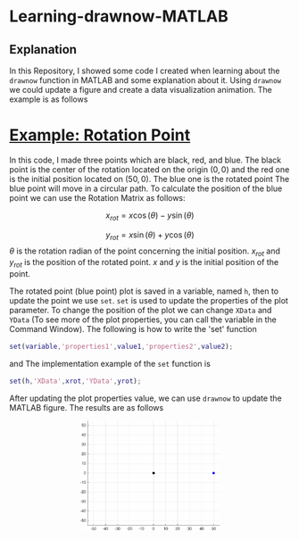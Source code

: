 # Learning-drawnow-MATLAB
## Explanation
In this Repository, I showed some code I created when learning about the `drawnow` function in MATLAB and some explanation about it.
Using `drawnow` we could update a figure and create a data visualization animation. The example is as follows

# [Example: Rotation Point](https://github.com/Shemesty10/Learning-drawnow-MATLAB/blob/main/RotationPoint.m)
In this code, I made three points which are black, red, and blue. The black point is the center of the rotation located on the origin $(0,0)$ and the red one is the initial position located on ($50,0)$. The blue one is the rotated point
The blue point will move in a circular path. To calculate the position of the blue point we can use the Rotation Matrix as follows:

$$x_{rot}=x\cos(\theta) - y\sin(\theta)$$

$$y_{rot}=x\sin(\theta) + y\cos(\theta)$$
$\theta$ is the rotation radian of the point concerning the initial position. $x_{rot}$ and $y_{rot}$ is the position of the rotated point. $x$ and $y$ is the initial position of the point.

The rotated point (blue point) plot is saved in a variable, named `h`, then to update the point we use `set`. `set` is used to update the properties of the plot parameter. To change the position of the plot we can change `XData` and `YData` (To see more of the plot properties, you can call the variable in the Command Window). The following is how to write the 'set' function
``` MATLAB
set(variable,'properties1',value1,'properties2',value2);
```
and The implementation example of the `set` function is
``` MATLAB
set(h,'XData',xrot,'YData',yrot);
```
After updating the plot properties value, we can use `drawnow` to update the MATLAB figure. The results are as follows
<p align ="center">
<img src="https://github.com/Shemesty10/Learning-drawnow-MATLAB/blob/main/RotationPoint_origin.gif" width="50%" height="50%">
</p>
